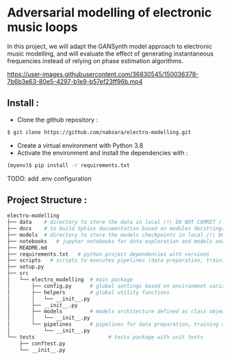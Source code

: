 Adversarial modelling of electronic music loops
=================================================

In this project, we will adapt the GANSynth model approach to electronic music modelling, and will evaluate the effect of generating instantaneous frequencies instead
of relying on phase estimation algorithms.


https://user-images.githubusercontent.com/36830545/150036378-7b6b3e63-80e5-4297-b1e9-b57ef23ff96b.mp4

## Install :

- Clone the github repository :
```bash
$ git clone https://github.com/nabsara/electro-modelling.git
```
- Create a virtual environment with Python 3.8
- Activate the environment and install the dependencies with :
```bash
(myenv)$ pip install -r requirements.txt
```

TODO: add .env configuration


## Project Structure :

```bash 
electro-modelling
├── data    # directory to store the data in local /!\ DO NOT COMMIT /!\
├── docs    # to build Sphinx documentation based on modules docstrings
├── models  # directory to store the models checkpoints in local /!\ DO NOT COMMIT /!\
├── notebooks   # jupyter notebooks for data exploration and models analysis
├── README.md
├── requirements.txt   # python project dependencies with versions
├── scripts   # scripts to executes pipelines (data preparation, training, evaluation) 
├── setup.py
├── src
│   └── electro_modelling  # main package
│       ├── config.py      # global settings based on environment variables
│       ├── helpers        # global utility functions
│       │   └── __init__.py
│       ├── __init__.py
│       ├── models         # models architecture defined as class objects
│       │   └── __init__.py
│       └── pipelines      # pipelines for data preparation, training and evaluation for a given model
│           └── __init__.py
└── tests                        # tests package with unit tests
    ├── conftest.py
    └── __init__.py

```
